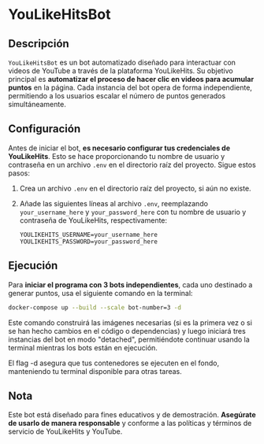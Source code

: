 # YouLikeHitsBot

## Descripción

`YouLikeHitsBot` es un bot automatizado diseñado para interactuar con videos de YouTube a través de la plataforma YouLikeHits. Su objetivo principal es **automatizar el proceso de hacer clic en videos para acumular puntos** en la página. Cada instancia del bot opera de forma independiente, permitiendo a los usuarios escalar el número de puntos generados simultáneamente.

## Configuración

Antes de iniciar el bot, **es necesario configurar tus credenciales de YouLikeHits**. Esto se hace proporcionando tu nombre de usuario y contraseña en un archivo `.env` en el directorio raíz del proyecto. Sigue estos pasos:

1. Crea un archivo `.env` en el directorio raíz del proyecto, si aún no existe.
2. Añade las siguientes líneas al archivo `.env`, reemplazando `your_username_here` y `your_password_here` con tu nombre de usuario y contraseña de YouLikeHits, respectivamente:

    ```
    YOULIKEHITS_USERNAME=your_username_here
    YOULIKEHITS_PASSWORD=your_password_here
    ```

## Ejecución

Para **iniciar el programa con 3 bots independientes**, cada uno destinado a generar puntos, usa el siguiente comando en la terminal:

```bash
docker-compose up --build --scale bot-number=3 -d
```

Este comando construirá las imágenes necesarias (si es la primera vez o si se han hecho cambios en el código o dependencias) y luego iniciará tres instancias del bot en modo "detached", permitiéndote continuar usando la terminal mientras los bots están en ejecución.

El flag -d asegura que tus contenedores se ejecuten en el fondo, manteniendo tu terminal disponible para otras tareas.

## Nota

Este bot está diseñado para fines educativos y de demostración. **Asegúrate de usarlo de manera responsable** y conforme a las políticas y términos de servicio de YouLikeHits y YouTube.